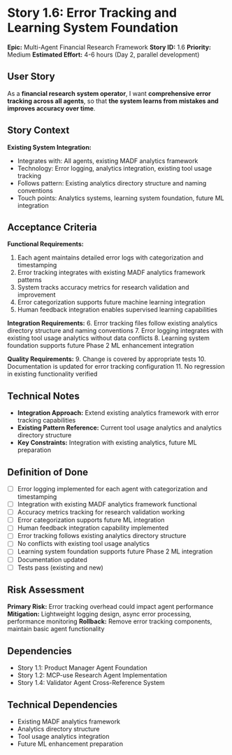 # Story 1.6: Error Tracking and Learning System Foundation

**Epic:** Multi-Agent Financial Research Framework
**Story ID:** 1.6
**Priority:** Medium
**Estimated Effort:** 4-6 hours (Day 2, parallel development)

## User Story

As a **financial research system operator**,
I want **comprehensive error tracking across all agents**,
so that **the system learns from mistakes and improves accuracy over time**.

## Story Context

**Existing System Integration:**
- Integrates with: All agents, existing MADF analytics framework
- Technology: Error logging, analytics integration, existing tool usage tracking
- Follows pattern: Existing analytics directory structure and naming conventions
- Touch points: Analytics systems, learning system foundation, future ML integration

## Acceptance Criteria

**Functional Requirements:**
1. Each agent maintains detailed error logs with categorization and timestamping
2. Error tracking integrates with existing MADF analytics framework patterns
3. System tracks accuracy metrics for research validation and improvement
4. Error categorization supports future machine learning integration
5. Human feedback integration enables supervised learning capabilities

**Integration Requirements:**
6. Error tracking files follow existing analytics directory structure and naming conventions
7. Error logging integrates with existing tool usage analytics without data conflicts
8. Learning system foundation supports future Phase 2 ML enhancement integration

**Quality Requirements:**
9. Change is covered by appropriate tests
10. Documentation is updated for error tracking configuration
11. No regression in existing functionality verified

## Technical Notes

- **Integration Approach:** Extend existing analytics framework with error tracking capabilities
- **Existing Pattern Reference:** Current tool usage analytics and analytics directory structure
- **Key Constraints:** Integration with existing analytics, future ML preparation

## Definition of Done

- [ ] Error logging implemented for each agent with categorization and timestamping
- [ ] Integration with existing MADF analytics framework functional
- [ ] Accuracy metrics tracking for research validation working
- [ ] Error categorization supports future ML integration
- [ ] Human feedback integration capability implemented
- [ ] Error tracking follows existing analytics directory structure
- [ ] No conflicts with existing tool usage analytics
- [ ] Learning system foundation supports future Phase 2 ML integration
- [ ] Documentation updated
- [ ] Tests pass (existing and new)

## Risk Assessment

**Primary Risk:** Error tracking overhead could impact agent performance
**Mitigation:** Lightweight logging design, async error processing, performance monitoring
**Rollback:** Remove error tracking components, maintain basic agent functionality

## Dependencies

- Story 1.1: Product Manager Agent Foundation
- Story 1.2: MCP-use Research Agent Implementation
- Story 1.4: Validator Agent Cross-Reference System

## Technical Dependencies

- Existing MADF analytics framework
- Analytics directory structure
- Tool usage analytics integration
- Future ML enhancement preparation